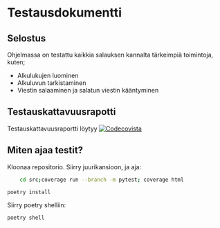 # Testausdokumentti

## Selostus
Ohjelmassa on testattu kaikkia salauksen kannalta tärkeimpiä toimintoja, kuten;
- Alkulukujen luominen
- Alkuluvun tarkistaminen
- Viestin salaaminen ja salatun viestin kääntyminen

## Testauskattavuusrapotti
Testauskattavuusraportti löytyy [![Codecovista](https://codecov.io/gh/hanrastic/RSA-Cryptosystem/branch/main/graph/badge.svg?token=38QC8NMU4G)](https://codecov.io/gh/hanrastic/RSA-Cryptosystem)

## Miten ajaa testit?

Kloonaa repositorio. Siirry juurikansioon, ja aja:

```bash
    cd src;coverage run --branch -m pytest; coverage html
```
```bash
poetry install
```
Siirry poetry shelliin:  
```bash
poetry shell
```
